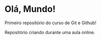 # Olá, Mundo!
 Primeiro repositório do curso de Git e Github!

 Repositório criando durante uma aula online.